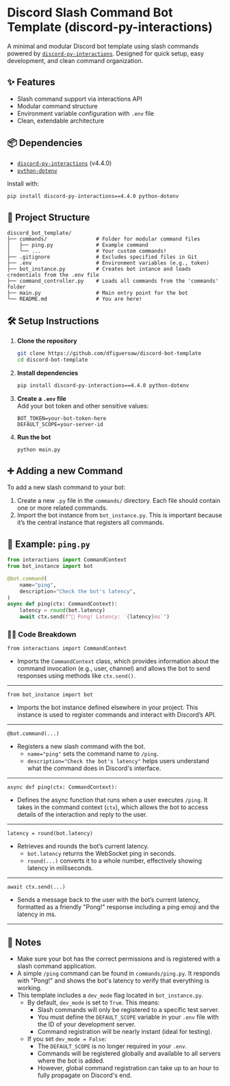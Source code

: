 # Discord Slash Command Bot Template (discord-py-interactions)

A minimal and modular Discord bot template using slash commands powered by [`discord-py-interactions`](https://github.com/goverfl0w/discord-interactions). Designed for quick setup, easy development, and clean command organization.

## ✨ Features

- Slash command support via interactions API
- Modular command structure
- Environment variable configuration with `.env` file
- Clean, extendable architecture

## 📦 Dependencies

- [`discord-py-interactions`](https://pypi.org/project/discord-py-interactions/) (v4.4.0)
- [`python-dotenv`](https://pypi.org/project/python-dotenv/)

Install with:

```bash
pip install discord-py-interactions==4.4.0 python-dotenv
```

## 📁 Project Structure

```
discord_bot_template/
├── commands/                # Folder for modular command files
│   ├── ping.py              # Example command
│   └── ...                  # Your custom commands!
├── .gitignore               # Excludes specified files in Git
├── .env                     # Environment variables (e.g., token)
├── bot_instance.py          # Creates bot intance and loads credentials from the .env file
├── command_controller.py    # Loads all commands from the 'commands' folder
├── main.py                  # Main entry point for the bot
└── README.md                # You are here!
```

## 🛠 Setup Instructions

1. **Clone the repository**  
   ```bash
   git clone https://github.com/dfigueroaw/discord-bot-template
   cd discord-bot-template
   ```

2. **Install dependencies**  
   ```bash
   pip install discord-py-interactions==4.4.0 python-dotenv
   ```

3. **Create a `.env` file**  
   Add your bot token and other sensitive values:
   ```
   BOT_TOKEN=your-bot-token-here
   DEFAULT_SCOPE=your-server-id
   ```

4. **Run the bot**  
   ```bash
   python main.py
   ```

## ➕ Adding a new Command

To add a new slash command to your bot:

1. Create a new `.py` file in the `commands/` directory. Each file should contain one or more related commands.
2. Import the bot instance from `bot_instance.py`. This is important because it’s the central instance that registers all commands.

## 🏓 Example: `ping.py`

```python
from interactions import CommandContext
from bot_instance import bot

@bot.command(
    name="ping",
    description="Check the bot's latency",
)
async def ping(ctx: CommandContext):
    latency = round(bot.latency)
    await ctx.send(f"🏓 Pong! Latency: `{latency}ms`")
```

### **🧑‍💻 Code Breakdown**

`from interactions import CommandContext`
- Imports the `CommandContext` class, which provides information about the command invocation (e.g., user, channel) and allows the bot to send responses using methods like `ctx.send()`.

---

`from bot_instance import bot`
- Imports the bot instance defined elsewhere in your project. This instance is used to register commands and interact with Discord’s API.

---

`@bot.command(...)`
- Registers a new slash command with the bot.  
  - `name="ping"` sets the command name to `/ping`.  
  - `description="Check the bot's latency"` helps users understand what the command does in Discord's interface.

---

`async def ping(ctx: CommandContext):`
- Defines the async function that runs when a user executes `/ping`. It takes in the command context (`ctx`), which allows the bot to access details of the interaction and reply to the user.

---

`latency = round(bot.latency)`
- Retrieves and rounds the bot’s current latency.  
  - `bot.latency` returns the WebSocket ping in seconds.  
  - `round(...)` converts it to a whole number, effectively showing latency in milliseconds.

---

`await ctx.send(...)`
- Sends a message back to the user with the bot’s current latency, formatted as a friendly "Pong!" response including a ping emoji and the latency in ms.

---

## 📌 Notes
- Make sure your bot has the correct permissions and is registered with a slash command application.
- A simple `/ping` command can be found in `commands/ping.py`. It responds with "Pong!" and shows the bot's latency to verify that everything is working.
- This template includes a `dev_mode` flag located in `bot_instance.py`.
  - By default, `dev_mode` is set to `True`. This means:
    - Slash commands will only be registered to a specific test server.
    - You must define the `DEFAULT_SCOPE` variable in your `.env` file with the ID of your development server.
    - Command registration will be nearly instant (ideal for testing).
  - If you set `dev_mode = False`:
    - The `DEFAULT_SCOPE` is no longer required in your `.env`.
    - Commands will be registered globally and available to all servers where the bot is added.
    - However, global command registration can take up to an hour to fully propagate on Discord's end.
